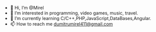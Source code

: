- 👋 Hi, I’m @Mirel
- 👀 I’m interested in programming, video games, music, travel.
- 🌱 I’m currently learning C/C++,PHP,JavaScript,DataBases,Angular.
- 📫 How to reach me dumitrumirel411@gmail.com

<!---
Mirel0762/Mirel0762 is a ✨ special ✨ repository because its `README.md` (this file) appears on your GitHub profile.
You can click the Preview link to take a look at your changes.
--->
